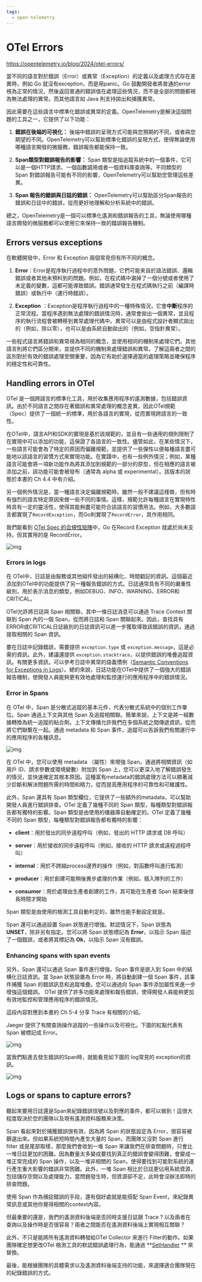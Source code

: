 ```yaml
---
tags:
  - open-telemetry
---
```

# OTel Errors

<https://opentelemetry.io/blog/2024/otel-errors/>



當不同的語言對於錯誤（Error）或異常（Exception）的定義以及處理方式存在差異時，例如 Go 就沒有exception，而是用panic。Go 鼓勵開發者將普通的error視為正常的情況，然後返回普通的錯誤值在處理這些情況，而不是全部的問題都視為無法處理的異常。而其他語言如 Java 則支持拋出和捕獲異常。

因此需要在這些語言中標準化錯誤或異常的定義。OpenTelemetry是解決這個問題的工具之一，它提供了以下功能：

1. **錯誤在後端的可視化：** 後端中錯誤的呈現方式可能與您預期的不同，或者與您期望的不同。OpenTelemetry可以幫助標準化錯誤的呈現方式，使得無論使用哪種語言開發的微服務，錯誤報告都能保持一致。

2. **Span類型對錯誤報告的影響：** Span 類型是指追蹤系統中的一個事件，它可以是一個HTTP請求、一個函數調用或者一個資料庫查詢等。不同類型的 Span 對錯誤報告可能有不同的影響，OpenTelemetry可以幫助您管理這些差異。

3. **Span 報告的錯誤與日誌的錯誤：** OpenTelemetry可以幫助區分Span報告的錯誤和日誌中的錯誤，從而更好地理解和分析系統中的錯誤。

總之，OpenTelemetry是一個可以標準化遙測和錯誤報告的工具，無論使用哪種語言開發的微服務都可以使用它來保持一致的錯誤報告機制。



## **Errors versus exceptions**



在軟體開發中，Error 和 Exception 兩個常見但有所不同的概念。

1. **Error**：Error是程序執行過程中的意外問題，它們可能來自於語法錯誤、邏輯錯誤或者其他未預料到的問題。例如，在程式碼中漏掉了一個分號或者使用了未定義的變數，這都可能導致錯誤。錯誤通常發生在程式碼執行之前（編譯時錯誤）或執行中（運行時錯誤）。

2. **Exception** ：Exception是程序執行過程中的一種特殊情況，它會**中斷**程序的正常流程。當程序遇到無法處理的錯誤情況時，通常會拋出一個異常，並且程序的執行流程會被轉移到異常處理代碼中。異常可以是由程式設計者顯式拋出的（例如，除以零），也可以是由系統自動拋出的（例如，空指針異常）。

一些程式語言將錯誤和異常視為相同的概念，並使用相同的機制來處理它們。其他語言則將它們區分開來，並提供不同的機制來處理錯誤和異常。了解這兩者之間的區別對於有效的錯誤處理至關重要，因為它有助於選擇適當的處理策略並確保程序的穩定性和可靠性。



## **Handling errors in OTel**



OTel 是一個跨語言的標準化工具，用於收集應用程序的遙測數據，包括錯誤資訊。由於不同語言之間存在著錯誤和異常處理的概念差異，因此OTel規範（Spec）提供了一個統一的標準，用於各語言的實現，從而實現跨語言的一致性。



在OTel中，語言API和SDK的實現是基於該規範的，並且有一些通用的規則限制了在實現中可以添加的功能，這保證了各語言的一致性。儘管如此，在某些情況下，一些語言可能會為了特定的原因而偏離規範，並提供了一些彈性以便每種語言盡可能地以該語言的習慣方式來實現功能。在實踐中，也有一些例外情況；例如，某種語言可能會將一項新功能作為將其添加到規範的一部分的原型，但在相應的語言被添加之前，該功能可能會被發布（通常為 alpha 或 experimental）。該版本的狀態於本書的 Ch 4.4 中有介紹。



另一個例外情況是，當一種語言決定偏離規範時。雖然一般不建議這樣做，但有時有強烈的語言特定原因來做一些不同的事情。這樣，規範允許每種語言在實現特性時具有一定的靈活性，使得其能夠盡可能符合該語言的習慣用法。例如，大多數語言都實現了`RecordException`，而Go則實現了`RecordError`，其作用相同。



我們能看到  [OTel Spec 的合規性矩陣](https://github.com/open-telemetry/opentelemetry-specification/blob/main/spec-compliance-matrix.md)中，Go 在Record Exception 就處於尚未支持。但其實用的是 RecordError。

![img][圖1]



### Errors in logs



在 OTel中，日誌是由服務或其他組件發出的結構化、時間戳記的資訊。這個最近添加到OTel中的功能提供了另一種報告錯誤的方式。日誌通常具有不同的嚴重性級別，用於表示消息的類型，例如DEBUG、INFO、WARNING、ERROR和CRITICAL。

OTel允許將日誌與 Span 相關聯，其中一條日誌消息可以通過 Trace Context 關聯到 Span 內的一個 Span，從而將日誌和 Span 關聯起來。因此，查找具有ERROR或CRITICAL日誌級別的日誌資訊可以進一步獲取導致該錯誤的資訊，通過提取相關的 Span 資訊。

要在日誌中記錄錯誤，需要提供 `exception.type` 或 `exception.message`，這是必需的資訊。此外，建議還提供 `exception.stacktrace`，以提供錯誤的堆疊追蹤資訊。有關更多資訊，可以參考日誌中異常的語義慣例（[Semantic Conventions for Exceptions in Logs](https://app.heptabase.com/874af36f-34e9-4f16-9008-ae94afbbfb6f/card/f6bae872-21b5-4702-b3d0-691038bd0df1)）。總的來說，日誌功能在OTel中提供了一個強大的錯誤報告機制，使開發人員能夠更有效地處理和監控運行的應用程序中的錯誤情況。



### Error in Spans



在 OTel 中，Span 是分散式追蹤的基本元件，代表分散式系統中的個別工作單位。Span 通過上下文與其他 Span 及追蹤相關聯。簡單來說，上下文是將一組數據轉換為統一追蹤的粘合劑。上下文傳播允許我們在多個系統之間傳遞資訊，從而將它們聯繫在一起。通過 metadata 和 Span 事件，追蹤可以告訴我們有關運行中的應用程序的各種訊息。



![img][圖2]


在 OTel 中，您可以使用 metadata （屬性）來增強 Span。通過將相關資訊（如用戶 ID、請求參數或環境變數）附加到 Span 上，您可以更深入地了解錯誤發生的情況，並快速確定其根本原因。這種富有metadata的錯誤處理方法可以顯著減少診斷和解決問題所需的時間和精力，從而提高應用程序的可靠性和可維護性。



此外，Span 還具有 Span 類型欄位，它提供了一些額外的metadata，可以幫助開發人員進行錯誤排查。OTel 定義了幾種不同的 Span 類型，每種類型對錯誤報告都有獨特的影響。Span 類型是由使用的儀器庫自動確定的。OTel 定義了幾種不同的 Span 類型，每種類型對錯誤報告都有獨特的影響：

- **client**：用於發出的同步遠程呼叫（例如，發出的 HTTP 請求或 DB 呼叫）

- **server**：用於接收的同步遠程呼叫（例如，接收的 HTTP 請求或遠程過程呼叫）

- **internal**：用於不跨越process邊界的操作（例如，對函數呼叫進行監測）

- **producer**：用於創建可能稍後異步處理的作業（例如，插入隊列的工作）

- **consumer**：用於處理由生產者創建的工作，其可能在生產者 Span 結束後很長時間才開始



Span 類型是由使用的檢測工具自動判定的，雖然也能手動設定就是。



Span 還可以通過設置 Span 狀態進行增強。默認情況下，Span 狀態為 **UNSET**，除非另有指定。您可以將 Span 狀態標記為 **Error**，以指示 Span 描述了一個錯誤，或者將其標記為 **Ok**，以指示 Span 沒有錯誤。



### **Enhancing spans with span events**



另外，Span 還可以通過 Span 事件進行增強，Span 事件是嵌入到 Span 中的結構化日誌資訊。當 Span 狀態設置為 Error 時，將自動創建一個 Span 事件，該事件捕獲 Span 的錯誤訊息和追蹤堆疊。您可以通過向 Span 事件添加屬性來進一步增強這個錯誤。 OTel 提供了許多功能來處理和報告錯誤，使得開發人員能夠更加有效地監控和管理應用程序的錯誤情況。



這段內容對應到本書的 Ch 5-4 分享 Trace 有相關的介紹。



Jaeger 提供了有關查詢操作追蹤的一些操作以及可視化。下圖的紅點代表有 Span  被標記成 Error。

![img][圖3]



當我們點進去發生錯誤的Span時，就能看見如下圖的 log常見的 exception的資訊。

![img][圖4]


## Logs or spans to capture errors?



聽起來要用日誌還是Span來紀錄錯誤信號以及對應的事件，都可以做到！這很大程度取決於您的團隊以及現有遙測資料服務來決策。



Span 看起來對於捕獲錯誤很有效，因為將 Span 的狀態設定為 Error，很容易被篩選出來。但如果系統短時間內產生大量的 Span，而團隊又沒對 Span 進行 filter 或是尾部取樣，那麼我們會收到一堆 Span 來讓我們在排查問題時，只會比一堆日誌更加的困難。因為數量太多變成要找到真正的錯誤會變得困難，會變成一堆正常完成的 Span 操作，以及一堆非相關的 Span，使得要找到可能對系統的運行產生重大影響的錯誤非常困難。此外，一堆 Span 相比於日誌更佔用系統資源，包括儲存空間以及處理能力。當問題發生時，但資源卻不足，此時會沒辦法即時的排查問題。



使用 Span 作為捕捉錯誤的手段，還有個好處就是能搭配 Span Event，來紀錄異常訊息或其他你覺得相關的context內容。



但最重要的還是，我們的遙測資料後端是否同時支援日誌跟 Trace ? 以及兩者在查詢以及操作時是否很容易？兩者之間能否在遙測資料後端上實現相互關聯？



此外，不只是能將所有遙測資料轉發給OTel Collector 來進行 Filter的動作。如果團隊確定想更改OTel 檢測工具的默認錯誤處理行為，能通過 **[SetHandler](https://opentelemetry.io/docs/specs/otel/error-handling/#configuring-error-handlers) ** 來替換。 



最後，能根據團隊的具體需求以及遙測資料後端支持的功能，來選擇適合團隊現在的紀錄錯誤的方式。




[圖1]: ../images/otel_error_1.png
[圖2]: ../images/otel_error_2.png
[圖3]: ../images/otel_error_3.png
[圖4]: ../images/otel_error_4.png
